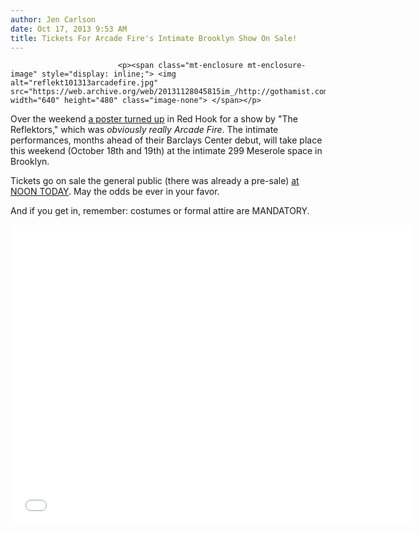 ```yaml
---
author: Jen Carlson
date: Oct 17, 2013 9:53 AM
title: Tickets For Arcade Fire's Intimate Brooklyn Show On Sale!
---
```



                            
                            
                            
                            <p><span class="mt-enclosure mt-enclosure-image" style="display: inline;"> <img alt="reflekt101313arcadefire.jpg" src="https://web.archive.org/web/20131128045815im_/http://gothamist.com/attachments/arts_jen/reflekt101313arcadefire.jpg" width="640" height="480" class="image-none"> </span></p>

<p>Over the weekend <a href="https://web.archive.org/web/20131128045815/http://gothamist.com/2013/10/13/arcade_fire_reportedly_playing_two.php">a poster turned up</a> in Red Hook for a show by &quot;The Reflektors,&quot; which was <em>obviously really Arcade Fire</em>. The intimate performances, months ahead of their Barclays Center debut, will take place this weekend (October 18th and 19th) at the intimate 299 Meserole space in Brooklyn. </p>

<p>Tickets go on sale the general public (there was already a pre-sale) <a href="https://web.archive.org/web/20131128045815/http://www.ticketmaster.com/299-Meserole-St-tickets-Brooklyn/venue/1336?tm_link=venue_artistvenue_module&amp;awc=4103_1381932308_470c82ab9dd1f3e10596e71830959299&amp;REFERRAL_ID=tmfeedbuyat141047&amp;wt.mc_id=aff_BUYAT_141047&amp;camefrom=CFC_BUYAT_141047">at NOON TODAY</a>. May the odds be ever in your favor.</p>

<p>And if you get in, remember: costumes or formal attire are MANDATORY.</p>

<p><iframe width="640" height="480" src="//web.archive.org/web/20131128045815if_/http://www.youtube.com/embed/_fFAKrIntzY" frameborder="0" allowfullscreen></iframe></p>
                            
                            
                            